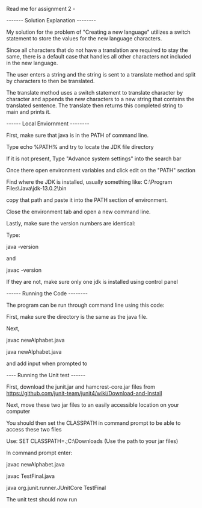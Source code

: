 Read me for assignment 2 -

------- Solution Explanation --------

My solution for the problem of "Creating a new language" utilizes a switch
statement to store the values for the new language characters. 

Since all characters that do not have a translation are required to stay the 
same, there is a default case that handles all other characters not included
in the new language.

The user enters a string and the string is sent to a translate method and
split by characters to then be translated.

The translate method uses a switch statement to translate character by 
character and appends the new characters to a new string that contains
the translated sentence. The translate then returns this completed string to 
main and prints it.

------ Local Enviornment --------

First, make sure that java is in the PATH of command line.

Type echo %PATH% and try to locate the JDK file directory

If it is not present, Type "Advance system settings" into the search bar

Once there open environment variables and click edit on the "PATH" section

Find where the JDK is installed, usually something like:
C:\Program Files\Java\jdk-13.0.2\bin

copy that path and paste it into the PATH section of environment.

Close the environment tab and open a new command line.

Lastly, make sure the version numbers are identical:

Type:
 
java -version 

and

javac -version 


If they are not, make sure only one jdk is installed using control panel

------ Running the Code --------

The program can be run through command line using this code:

First, make sure the directory is the same as the java file.

Next,

javac newAlphabet.java

java newAlphabet.java

and add input when prompted to 

---- Running the Unit test ------

First, download the junit.jar and hamcrest-core.jar files from https://github.com/junit-team/junit4/wiki/Download-and-Install

Next, move these two jar files to an easily accessible location on your computer

You should then set the CLASSPATH in command prompt to be able to access these two files

Use: SET CLASSPATH=.;C:\Downloads  (Use the path to your jar files)

In command prompt enter:

javac newAlphabet.java

javac TestFinal.java

java org.junit.runner.JUnitCore TestFinal

The unit test should now run 
